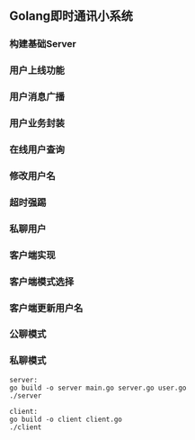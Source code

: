 ## Golang即时通讯小系统

### 构建基础Server
### 用户上线功能
### 用户消息广播
### 用户业务封装
### 在线用户查询
### 修改用户名
### 超时强踢
### 私聊用户
### 客户端实现
### 客户端模式选择
### 客户端更新用户名
### 公聊模式
### 私聊模式

```
server:
go build -o server main.go server.go user.go
./server

client:
go build -o client client.go
./client
```